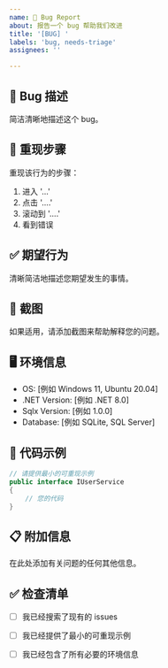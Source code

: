 ```yaml
---
name: 🐛 Bug Report
about: 报告一个 bug 帮助我们改进
title: '[BUG] '
labels: 'bug, needs-triage'
assignees: ''

---
```


## 🐛 Bug 描述
简洁清晰地描述这个 bug。

## 🔄 重现步骤
重现该行为的步骤：
1. 进入 '...'
2. 点击 '....'
3. 滚动到 '....'
4. 看到错误

## ✅ 期望行为
清晰简洁地描述您期望发生的事情。

## 📸 截图
如果适用，请添加截图来帮助解释您的问题。

## 🖥️ 环境信息
- OS: [例如 Windows 11, Ubuntu 20.04]
- .NET Version: [例如 .NET 8.0]
- Sqlx Version: [例如 1.0.0]
- Database: [例如 SQLite, SQL Server]

## 📝 代码示例
```csharp
// 请提供最小的可重现示例
public interface IUserService
{
    // 您的代码
}
```

## 📋 附加信息
在此处添加有关问题的任何其他信息。

## ✅ 检查清单
- [ ] 我已经搜索了现有的 issues
- [ ] 我已经提供了最小的可重现示例
- [ ] 我已经包含了所有必要的环境信息

